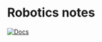 # Robotics notes

[![Docs](https://github.com/dasimagin/dasimagin.github.io/actions/workflows/build.yml/badge.svg?branch=master)](Build)
